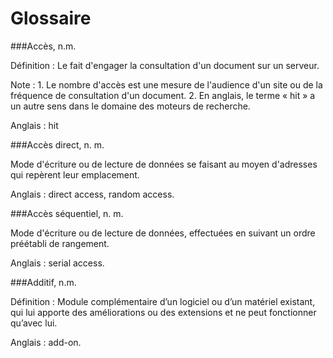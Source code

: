 Glossaire
======

###Accès, n.m.

Définition : Le fait d'engager la consultation d'un document sur un serveur.

Note : 1. Le nombre d'accès est une mesure de l'audience d'un site ou de la fréquence de consultation d'un document. 2. En anglais, le terme « hit » a un autre sens dans le domaine des moteurs de recherche.

Anglais : hit

###Accès direct, n. m.

Mode d'écriture ou de lecture de données se faisant au moyen d'adresses qui repèrent leur emplacement.

Anglais : direct access, random access.

###Accès séquentiel, n. m.

Mode d'écriture ou de lecture de données, effectuées en suivant un ordre préétabli de rangement.

Anglais : serial access.

###Additif, n.m.

Définition : Module complémentaire d’un logiciel ou d’un matériel existant, qui lui apporte des améliorations ou des extensions et ne peut fonctionner qu’avec lui.

Anglais : add-on. 
